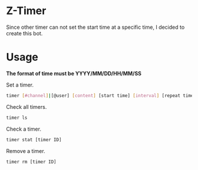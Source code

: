 # Z-Timer
Since other timer can not set the start time at a specific time, I decided to create this bot.
# Usage
**The format of time must be YYYY/MM/DD/HH/MM/SS**

Set a timer.
```sh
timer [#channel]|[@user] [content] [start time] [interval] [repeat time]|[end time]
```
Check all timers.
```sh
timer ls
```
Check a timer.
```sh
timer stat [timer ID]
```
Remove a timer.
```sh
timer rm [timer ID]
```
